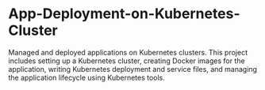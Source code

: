 # App-Deployment-on-Kubernetes-Cluster
Managed and deployed applications on Kubernetes clusters. This project includes setting up a Kubernetes cluster, creating Docker images for the application, writing Kubernetes deployment and service files, and managing the application lifecycle using Kubernetes tools.
